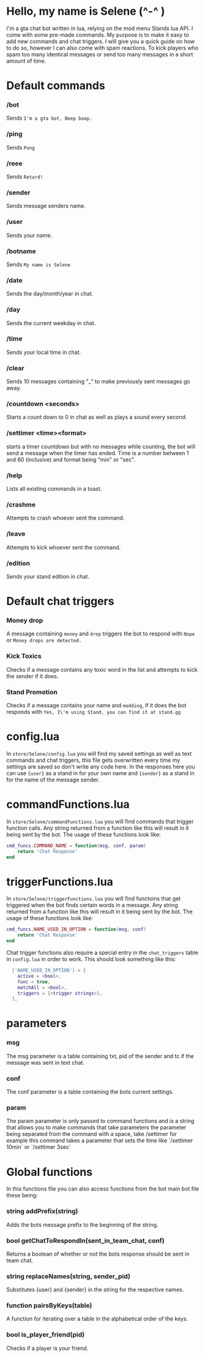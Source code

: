 # Hello, my name is Selene (\^-^ )

I'm a gta chat bot written in lua, relying on the mod menu Stands lua API. I come with some pre-made commands. My purpose is to make it easy to add new commands and chat triggers. I will give you a quick guide on how to do so, however I can also come with spam reactions. To kick players who spam too many identical messages or send too many messages in a short amount of time.

# Default commands

### /bot
Sends `I'm a gta bot, Beep boop.`

### /ping
Sends `Pong`

### /reee
Sends `Retard!`

### /sender
Sends message senders name.

### /user
Sends your name.

### /botname
Sends `My name is Selene`

### /date
Sends the day/month/year in chat.

### /day
Sends the current weekday in chat.

### /time
Sends your local time in chat.

### /clear
Sends 10 messages containing "_" to make previously sent messages go away.

### /countdown <seconds\>
Starts a count down to 0 in chat as well as plays a sound every second.

### /settimer <time\><format\>
starts a timer countdown but with no messages while counting, the bot will send a message when the timer has ended. Time is a number between 1 and 60 (inclusive) and format being "min" or "sec".

### /help
Lists all existing commands in a toast.

### /crashme
Attempts to crash whoever sent the command.

### /leave
Attempts to kick whoever sent the command.

### /edition
Sends your stand edition in chat.

# Default chat triggers

### Money drop
A message containing `money` and `drop` triggers the bot to respond with `Nope` or `Money drops are detected.`

### Kick Toxics
Checks if a message contains any toxic word in the list and attempts to kick the sender if it does.

### Stand Promotion
Checks if a message contains your name and `modding`, if it does the bot responds with `Yes, I\'m using Stand, you can find it at stand.gg`


# config.lua

In `store/Selene/config.lua` you will find my saved settings as well as text commands and chat triggers, this file gets overwritten every time my settings are saved so don't write any code here. In the responses here you can use `{user}` as a stand in for your own name and `{sender}` as a stand in for the name of the message sender.

# commandFunctions.lua

In `store/Selene/commandFunctions.lua` you will find commands that trigger function calls. Any string returned from a function like this will result in it being sent by the bot. The usage of these functions look like:

```lua
cmd_funcs.COMMAND_NAME = function(msg, conf, param)
    return 'Chat Response'
end
```

# triggerFunctions.lua

In `store/Selene/triggerFunctions.lua` you will find functoins that get triggered when the bot finds certain words in a message. Any string returned from a function like this will result in it being sent by the bot. The usage of these functions look like:

```lua
cmd_funcs.NAME_USED_IN_OPTION = function(msg, conf)
    return 'Chat Response'
end
```

Chat trigger functions also require a special entry in the `chat_triggers` table in `config.lua` in order to work. This should look something like this:

```lua
  ['NAME_USED_IN_OPTION'] = {
    active = <bool>,
    func = true,
    matchAll = <bool>,
    triggers = {<trigger strings>},
  },
```

# parameters

### msg
The msg parameter is a table containing txt, pid of the sender and tc if the message was sent in text chat.

### conf
The conf parameter is a table containing the bots current settings.

### param
The param parameter is only passed to command functions and is a string that allows you to make commands that take parameters the parameter being separated from the command with a space, take /settimer for example this command takes a parameter that sets the time like ´/settimer 10min´ or ´/settimer 3sec´

# Global functions

In this functions file you can also access functions from the bot main bot file these being:


### string addPrefix(string)
Adds the bots message prefix to the beginning of the string.

### bool getChatToRespondIn(sent_in_team_chat, conf)
Returns a boolean of whether or not the bots response should be sent in team chat.

### string replaceNames(string, sender_pid)
Substitutes {user} and {sender} in the string for the respective names.

### function pairsByKeys(table)
A function for iterating over a table in the alphabetical order of the keys.

### bool is_player_friend(pid)
Checks if a player is your friend.
